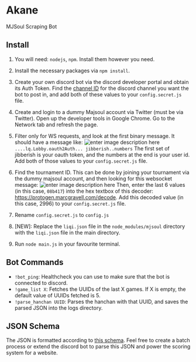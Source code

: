 
# Akane

MJSoul Scraping Bot

## Install  

1. You will need: ``nodejs``, ``npm``. Install them however you need.

2. Install the necessary packages via ``npm install``.

3. Create your own discord bot via the discord developer portal and obtain its Auth Token. Find the [channel ID](https://github.com/Chikachi/DiscordIntegration/wiki/How-to-get-a-token-and-channel-ID-for-Discord) for the discord channel you want the bot to post in, and add both of these values to your ``config.secret.js`` file.

4. Create and login to a dummy Majsoul account via Twitter (must be via Twitter). Open up the developer tools in Google Chrome. Go to the Network tab and refresh the page.

5. Filter only for WS requests, and look at the first binary message. It should have a message like:
![enter image description here](https://puu.sh/FGMNd/86d76441cf.png)
``....lq.Lobby.oauth2Auth... jibberish..numbers``
The first set of jibberish is your oauth token, and the numbers at the end is your user id. Add both of those values to your ``config.secret.js`` file.

6. Find the tournament ID. This can be done by joining your tournament via the dummy majsoul account, and then looking for this websocket message:
![enter image description here](https://puu.sh/FGMJ8/4fa7f975fa.png)
Then, enter the last 6 values (in this case, ``08b417``) into the hex textbox of this decoder: https://protogen.marcgravell.com/decode. Add this decoded value (in this case, 2996) to your ``config.secret.js``  file. 

7. Rename ``config.secret.js`` to ``config.js``

8. \[NEW\]: Replace the ``liqi.json`` file in the ``node_modules/mjsoul`` directory with the ``liqi.json`` file in the main directory. 

9. Run ``node main.js`` in your favourite terminal.

## Bot Commands  

 - ``!bot_ping``: Healthcheck you can use to make sure that the bot is connected to discord.
 - ``!game_list X``: Fetches the UUIDs of the last X games. If X is empty, the default value of UUIDs fetched is 5.
 - ``!parse_hanchan UUID``: Parses the hanchan with that UUID, and saves the parsed JSON into the logs directory.

## JSON Schema

The JSON is formatted according to [this schema](https://docs.google.com/document/d/1m8jFBhHR1xigAsIqNBhosbGUxgPMdBigRiEbJKJiki8/edit#). Feel free to create a batch process or extend the discord bot to parse this JSON and power the scoring system for a website.